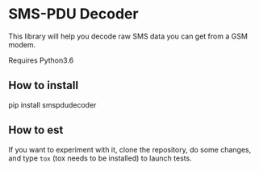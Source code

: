 # SMS-PDU Decoder

This library will help you decode raw SMS data you can get from a GSM modem.

Requires Python3.6

## How to install

pip install smspdudecoder

## How to est

If you want to experiment with it, clone the repository, do some changes, and type `tox` (tox needs to be installed) to launch tests.
